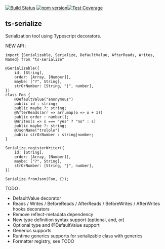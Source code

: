 [![Build Status](https://travis-ci.org/thomaswinckell/ts-serialize.svg?branch=master)](https://travis-ci.org/thomaswinckell/ts-serialize) [![npm version](https://img.shields.io/npm/v/ts-serialize.svg?style=flat)](https://www.npmjs.com/package/ts-serialize)[![Test Coverage](https://codeclimate.com/github/thomaswinckell/ts-serialize/badges/coverage.svg)](https://codeclimate.com/github/thomaswinckell/ts-serialize/coverage)

## ts-serialize

Serialization tool using Typescript decorators.


NEW API :

```
import {Serializable, Serialize, DefaultValue, AfterReads, Writes, Named} from "ts-serialize"
 
@Serializable({
    id: [String],
    order: [Array, [Number]],
    maybe: ["?", String],
    strOrNumber: [String, "|", number],
})
class Foo {
    @DefaultValue("anonymous")
    public id : string;
    public maybe ?: string;
    @AfterReads(arr => arr.map(o => o + 1))
    public order : number[];
    @Writes(s => s === "yes" ? "no" : s)
    public maybe ?: string;
    @JsonName("trololo")
    public strOrNumber : string|number;
}

Serialize.registerWriter({
    id: [String],
    order: [Array, [Number]],
    maybe: ["?", String],
    strOrNumber: [String, "|", number],
})

Serialize.fromJson(Foo, {}); 
```

TODO :

- DefaultValue decorator
- Reads / Writes / BeforeReads / AfterReads / BeforeWrites / AfterWrites hooks decorators
- Remove reflect-metadata dependency
- New type definition syntax support (optional, and, or)
- Optional type and @DefaultValue support
- Generics supports
- Runtime generics supports for serializable class with generics
- Formatter registry, see TODO
